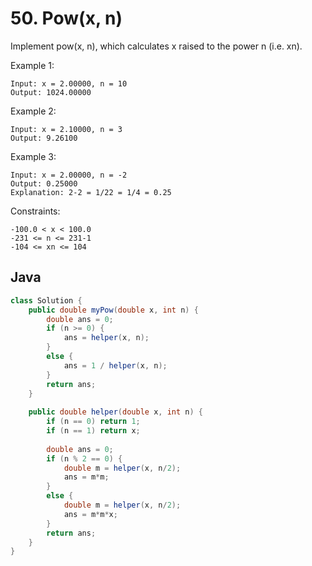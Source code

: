 # 50. Pow(x, n)

Implement pow(x, n), which calculates x raised to the power n (i.e. xn).

Example 1:
```
Input: x = 2.00000, n = 10
Output: 1024.00000
```
Example 2:
```
Input: x = 2.10000, n = 3
Output: 9.26100
```
Example 3:
```
Input: x = 2.00000, n = -2
Output: 0.25000
Explanation: 2-2 = 1/22 = 1/4 = 0.25
```

Constraints:
```
-100.0 < x < 100.0
-231 <= n <= 231-1
-104 <= xn <= 104
```

## Java
```java
class Solution {
    public double myPow(double x, int n) {
        double ans = 0;
        if (n >= 0) {
            ans = helper(x, n);
        }
        else {
            ans = 1 / helper(x, n);
        }
        return ans;
    }
    
    public double helper(double x, int n) {
        if (n == 0) return 1;
        if (n == 1) return x;
        
        double ans = 0;
        if (n % 2 == 0) {
            double m = helper(x, n/2);
            ans = m*m;
        }
        else {
            double m = helper(x, n/2);
            ans = m*m*x;
        }
        return ans;
    }
}
```
